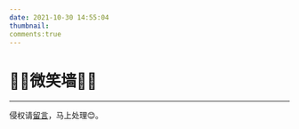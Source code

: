 ```yaml
---
date: 2021-10-30 14:55:04
thumbnail: 
comments:true
---
```

# 🎈🎈微笑墙🎈🎈



---
侵权请[留言](https://removeif.github.io/message/)，马上处理😊。
